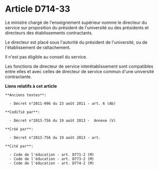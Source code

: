 # Article D714-33

Le ministre chargé de l'enseignement supérieur nomme le directeur du service sur proposition du président de l'université ou
des présidents et directeurs des établissements contractants.

Le directeur est placé sous l'autorité du président de l'université, ou de l'établissement de rattachement.

Il n'est pas éligible au conseil du service.

Les fonctions de directeur de service interétablissement sont compatibles entre elles et avec celles de directeur de service
commun d'une université contractante.

**Liens relatifs à cet article**

	**Anciens textes**:

	  - Décret n°2011-996 du 23 août 2011 - art. 6 (Ab)

	**Codifié par**:

	  - Décret n°2013-756 du 19 août 2013 -  Annexe (V)

	**Créé par**:

	  - Décret n°2013-756 du 19 août 2013 - art.

	**Cité par**:

	  - Code de l'éducation - art. D771-2 (M)
	  - Code de l'éducation - art. D773-2 (M)
	  - Code de l'éducation - art. D774-2 (M)
